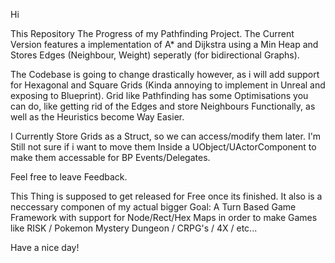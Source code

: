 Hi

This Repository The Progress of my Pathfinding Project. The Current Version features a implementation of A* and Dijkstra using a Min Heap and Stores Edges (Neighbour, Weight) seperatly (for bidirectional Graphs).

The Codebase is going to change drastically however, as i will add support for Hexagonal and Square Grids (Kinda annoying to implement in Unreal and exposing to Blueprint).
Grid like Pathfinding has some Optimisations you can do, like getting rid of the Edges and store Neighbours Functionally, as well as the Heuristics become Way Easier.

I Currently Store Grids as a Struct, so we can access/modify them later. I'm Still not sure if i want to move them Inside a UObject/UActorComponent to make them accessable for BP Events/Delegates.

Feel free to leave Feedback. 

This Thing is supposed to get released for Free once its finished. It also is a neccessary componen of my actual bigger Goal: A Turn Based Game Framework with support for Node/Rect/Hex Maps in order to make Games
like RISK / Pokemon Mystery Dungeon / CRPG's / 4X / etc...

Have a nice day!
